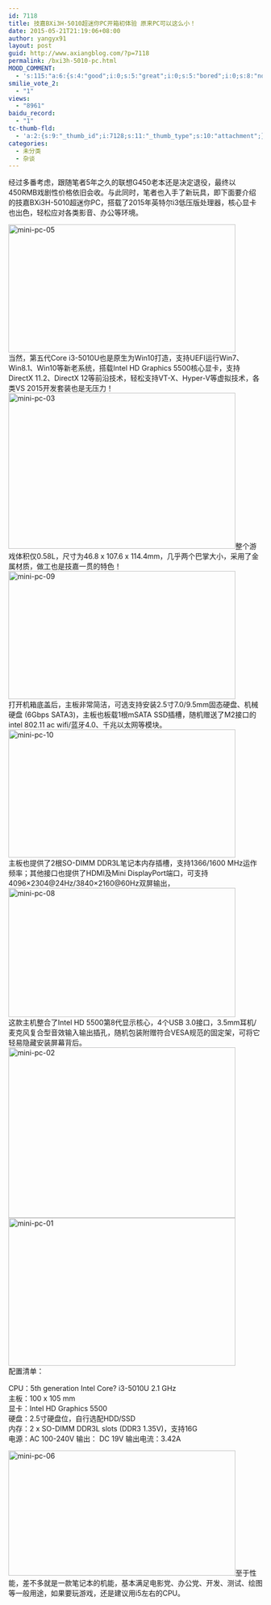 ```yaml
---
id: 7118
title: 技嘉BXi3H-5010超迷你PC开箱初体验 原来PC可以这么小！
date: 2015-05-21T21:19:06+08:00
author: yangyx91
layout: post
guid: http://www.axiangblog.com/?p=7118
permalink: /bxi3h-5010-pc.html
MOOD_COMMENT:
  - 's:115:"a:6:{s:4:"good";i:0;s:5:"great";i:0;s:5:"bored";i:0;s:8:"nonsense";i:0;s:13:"notunderstand";i:0;s:7:"passing";i:0;}";'
smilie_vote_2:
  - "1"
views:
  - "8961"
baidu_record:
  - "1"
tc-thumb-fld:
  - 'a:2:{s:9:"_thumb_id";i:7128;s:11:"_thumb_type";s:10:"attachment";}'
categories:
  - 未分类
  - 杂谈
---
```

经过多番考虑，跟随笔者5年之久的联想G450老本还是决定退役，最终以450RMB戏剧性价格依旧会收。与此同时，笔者也入手了新玩具，即下面要介绍的技嘉BXi3H-5010超迷你PC，搭载了2015年英特尔i3低压版处理器，核心显卡也出色，轻松应对各类影音、办公等环境。

<a href="http://www.axiangblog.com/wp-content/uploads/2015/05/mini-pc-05.jpg" target="_blank"  rel="nofollow" ><img loading="lazy" class="aligncenter size-full wp-image-7123" src="http://www.axiangblog.com/wp-content/uploads/2015/05/mini-pc-05.jpg" alt="mini-pc-05" width="450" height="254" /></a>  
当然，第五代Core i3-5010U也是原生为Win10打造，支持UEFI运行Win7、Win8.1、Win10等新老系统，搭载Intel HD Graphics 5500核心显卡，支持DirectX 11.2、DirectX 12等前沿技术，轻松支持VT-X、Hyper-V等虚拟技术，各类VS 2015开发套装也是无压力！  
<a href="http://www.axiangblog.com/wp-content/uploads/2015/05/mini-pc-03.jpg" target="_blank"  rel="nofollow" ><img loading="lazy" class="aligncenter size-full wp-image-7121" src="http://www.axiangblog.com/wp-content/uploads/2015/05/mini-pc-03.jpg" alt="mini-pc-03" width="450" height="309" /></a>整个游戏体积仅0.58L，尺寸为46.8 x 107.6 x 114.4mm，几乎两个巴掌大小，采用了金属材质，做工也是技嘉一贯的特色！  
<a href="http://www.axiangblog.com/wp-content/uploads/2015/05/mini-pc-09.jpg" target="_blank"  rel="nofollow" ><img loading="lazy" class="aligncenter size-full wp-image-7127" src="http://www.axiangblog.com/wp-content/uploads/2015/05/mini-pc-09.jpg" alt="mini-pc-09" width="450" height="254" /></a>  
打开机箱底盖后，主板非常简洁，可选支持安装2.5寸7.0/9.5mm固态硬盘、机械硬盘 (6Gbps SATA3)，主板也板载1根mSATA SSD插槽，随机赠送了M2接口的intel 802.11 ac wifi/蓝牙4.0、千兆以太网等模块。  
<a href="http://www.axiangblog.com/wp-content/uploads/2015/05/mini-pc-10.jpg" target="_blank"  rel="nofollow" ><img loading="lazy" class="aligncenter size-full wp-image-7128" src="http://www.axiangblog.com/wp-content/uploads/2015/05/mini-pc-10.jpg" alt="mini-pc-10" width="450" height="254" /></a>  
主板也提供了2根SO-DIMM DDR3L笔记本内存插槽，支持1366/1600 MHz运作频率；其他接口也提供了HDMI及Mini DisplayPort端口，可支持4096&#215;2304@24Hz/3840&#215;2160@60Hz双屏输出，  
<a href="http://www.axiangblog.com/wp-content/uploads/2015/05/mini-pc-08.jpg" target="_blank"  rel="nofollow" ><img loading="lazy" class="aligncenter size-full wp-image-7126" src="http://www.axiangblog.com/wp-content/uploads/2015/05/mini-pc-08.jpg" alt="mini-pc-08" width="450" height="256" /></a>  
这款主机整合了Intel HD 5500第8代显示核心，4个USB 3.0接口，3.5mm耳机/麦克风复合型音效输入输出插孔，随机包装附赠符合VESA规范的固定架，可将它轻易隐藏安装屏幕背后。  
<a href="http://www.axiangblog.com/wp-content/uploads/2015/05/mini-pc-02.jpg" target="_blank"  rel="nofollow" ><img loading="lazy" class="aligncenter size-full wp-image-7120" src="http://www.axiangblog.com/wp-content/uploads/2015/05/mini-pc-02.jpg" alt="mini-pc-02" width="450" height="338" /></a>  
<a href="http://www.axiangblog.com/wp-content/uploads/2015/05/mini-pc-01.jpg" target="_blank"  rel="nofollow" ><img loading="lazy" class="aligncenter size-full wp-image-7119" src="http://www.axiangblog.com/wp-content/uploads/2015/05/mini-pc-01.jpg" alt="mini-pc-01" width="450" height="293" /></a>  
配置清单：

CPU：5th generation Intel Core? i3-5010U 2.1 GHz  
主板：100 x 105 mm  
显卡：Intel HD Graphics 5500  
硬盘：2.5寸硬盘位，自行选配HDD/SSD  
内存：2 x SO-DIMM DDR3L slots (DDR3 1.35V)，支持16G  
电源：AC 100-240V 输出： DC 19V 输出电流：3.42A

<a href="http://www.axiangblog.com/wp-content/uploads/2015/05/mini-pc-06.jpg" target="_blank"  rel="nofollow" ><img loading="lazy" class="aligncenter size-full wp-image-7124" src="http://www.axiangblog.com/wp-content/uploads/2015/05/mini-pc-06.jpg" alt="mini-pc-06" width="450" height="248" /></a>至于性能，差不多就是一款笔记本的机能，基本满足电影党、办公党、开发、测试、绘图等一般用途，如果要玩游戏，还是建议用i5左右的CPU。